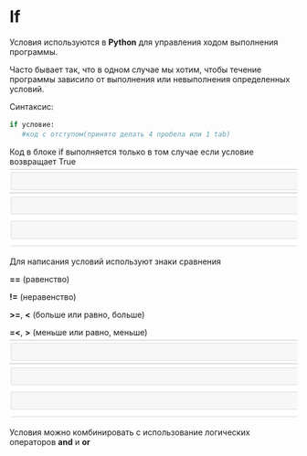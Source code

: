 # If

Условия используются в **Python** для управления ходом выполнения программы.

Часто бывает так, что в одном случае мы хотим, чтобы течение программы зависило от выполнения или невыполнения определенных условий.

Синтаксис:
```py
if условие:
   #код с отступом(принято делать 4 пробела или 1 tab)
```
Код в блоке if выполняется только в том случае если условие возвращает True
![alt text](1.gif)

Для написания условий используют знаки сравнения

**==** (равенство)

**!=** (неравенство)

**>=**, **<** (больше или равно, больше)

**=<**, **>** (меньше или равно, меньше)
![alt text](2.gif)

Условия можно комбинировать с использование логических операторов **and** и **or**